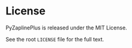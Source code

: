 # License

PyZaplinePlus is released under the MIT License.

See the root `LICENSE` file for the full text.

